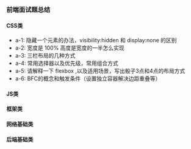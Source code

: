 ### 前端面试题总结
#### CSS类
- a-1: 隐藏一个元素的办法，visibility:hidden 和 display:none 的区别
- a-2: 宽度是 100% 高度是宽度的一半怎么实现
- a-3: 三栏布局的几种方式
- a-4: 常用选择器以及优先级，常用组合方式
- a-5: 请解释一下 flexbox ,以及适用场景，写出骰子3点和4点的布局方式
- a-6: BFC的概念和触发条件（设置独立容器解决边距重叠等）

#### JS类

#### 框架类

#### 网络基础类

#### 后端基础类